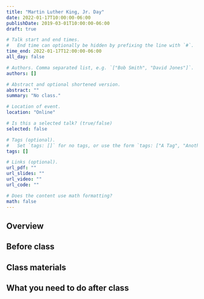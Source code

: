 ```yaml
---
title: "Martin Luther King, Jr. Day"
date: 2022-01-17T10:00:00-06:00
publishDate: 2019-03-01T10:00:00-06:00
draft: true

# Talk start and end times.
#   End time can optionally be hidden by prefixing the line with `#`.
time_end: 2022-01-17T12:00:00-06:00
all_day: false

# Authors. Comma separated list, e.g. `["Bob Smith", "David Jones"]`.
authors: []

# Abstract and optional shortened version.
abstract: ""
summary: "No class."

# Location of event.
location: "Online"

# Is this a selected talk? (true/false)
selected: false

# Tags (optional).
#   Set `tags: []` for no tags, or use the form `tags: ["A Tag", "Another Tag"]` for one or more tags.
tags: []

# Links (optional).
url_pdf: ""
url_slides: ""
url_video: ""
url_code: ""

# Does the content use math formatting?
math: false
---
```




## Overview


## Before class


## Class materials


## What you need to do after class
